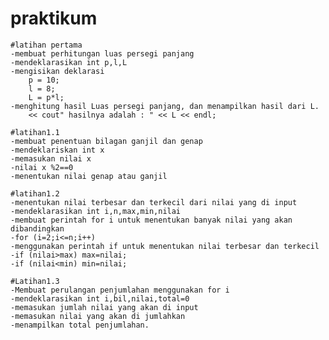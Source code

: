 # praktikum


	#latihan pertama
	-membuat perhitungan luas persegi panjang
	-mendeklarasikan int p,l,L
	-mengisikan deklarasi 
		p = 10;
		l = 8;
		L = p*l;
	-menghitung hasil Luas persegi panjang, dan menampilkan hasil dari L.
		<< cout" hasilnya adalah : " << L << endl;

	#latihan1.1
	-membuat penentuan bilagan ganjil dan genap
	-mendeklariskan int x
	-memasukan nilai x
	-nilai x %2==0
	-menentukan nilai genap atau ganjil

	#latihan1.2
	-menentukan nilai terbesar dan terkecil dari nilai yang di input
	-mendeklarasikan int i,n,max,min,nilai
	-membuat perintah for i untuk menentukan banyak nilai yang akan dibandingkan
	-for (i=2;i<=n;i++)
	-menggunakan perintah if untuk menentukan nilai terbesar dan terkecil
	-if (nilai>max) max=nilai;
	-if (nilai<min) min=nilai;

	#Latihan1.3
	-Membuat perulangan penjumlahan menggunakan for i
	-mendeklarasikan int i,bil,nilai,total=0
	-memasukan jumlah nilai yang akan di input
	-memasukan nilai yang akan di jumlahkan
	-menampilkan total penjumlahan.